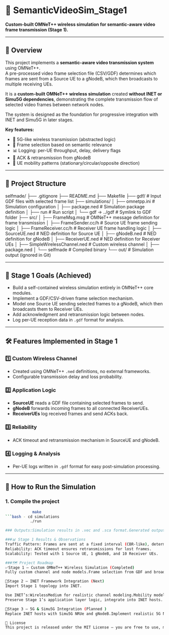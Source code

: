 # 📡 SemanticVideoSim_Stage1

**Custom-built OMNeT++ wireless simulation for semantic-aware video frame transmission (Stage 1).**

---

## 📖 Overview 
This project implements a **semantic-aware video transmission system** using OMNeT++.  
A pre-processed video frame selection file (CSV/GDF) determines which frames are sent from a Source UE to a gNodeB, which then broadcasts to multiple receiving UEs.  

It is a **custom-built OMNeT++ wireless simulation** created **without INET or Simu5G dependencies**, demonstrating the complete transmission flow of selected video frames between network nodes.

The system is designed as the foundation for progressive integration with INET and Simu5G in later stages.

**Key features:**
- 📡 5G-like wireless transmission (abstracted logic)
- 🎯 Frame selection based on semantic relevance
- 📊 Logging: per-UE throughput, delay, delivery flags
- 🔄 ACK & retransmission from gNodeB
- 🏃 UE mobility patterns (stationary/circular/opposite direction)

---

## 📂 Project Structure
selfmade/
├── .gitignore
├── README.md
├── Makefile
├── gdf/                 # Input GDF files with selected frame list
├── simulations/
│   ├── omnetpp.ini      # Simulation configuration
│   ├── package.ned      # Simulation package definition
│   ├── run              # Run script
│   └── gdf -> ../gdf    # Symlink to GDF folder
├── src/
│   ├── FrameMsg.msg     # OMNeT++ message definition for frame transmission
│   ├── FrameSender.cc/h # Source UE frame sending logic
│   ├── FrameReceiver.cc/h # Receiver UE frame handling logic
│   ├── SourceUE.ned     # NED definition for Source UE
│   ├── gNodeB.ned       # NED definition for gNodeB
│   ├── ReceiverUE.ned   # NED definition for Receiver UEs
│   ├── SimpleWirelessChannel.ned # Custom wireless channel
│   ├── package.ned
│   └── selfmade         # Compiled binary
└── out/                 # Simulation output (ignored in Git)


---

## 🎯 Stage 1 Goals (Achieved)
- Build a self-contained wireless simulation entirely in OMNeT++ core modules.  
- Implement a GDF/CSV-driven frame selection mechanism.  
- Model one Source UE sending selected frames to a gNodeB, which then broadcasts them to Receiver UEs.  
- Add acknowledgment and retransmission logic between nodes.  
- Log per-UE reception data in `.gdf` format for analysis.  

---

## 🛠 Features Implemented in Stage 1

### 1️⃣ Custom Wireless Channel
- Created using OMNeT++ `.ned` definitions, no external frameworks.
- Configurable transmission delay and loss probability.

### 2️⃣ Application Logic
- **SourceUE** reads a GDF file containing selected frames to send.
- **gNodeB** forwards incoming frames to all connected ReceiverUEs.
- **ReceiverUEs** log received frames and send ACKs back.

### 3️⃣ Reliability
- ACK timeout and retransmission mechanism in SourceUE and gNodeB.

### 4️⃣ Logging & Analysis
- Per-UE logs written in `.gdf` format for easy post-simulation processing.

---

## 🚀 How to Run the Simulation

### **1. Compile the project**
```bash cd ~/omnetpp-6.0.1/samples/selfmade
            make
```bash - cd simulations
           ./run

### Outputs:Simulation results in .vec and .sca format.Generated output.gdf files for each UE in the gdf/ directory.

###📊 Stage 1 Results & Observations
Traffic Pattern: Frames are sent at a fixed interval (CBR-like), determined in FrameSender.cc.
Reliability: ACK timeout ensures retransmissions for lost frames.
Scalability: Tested with 1 Source UE, 1 gNodeB, and 10 Receiver UEs.

###🗺 Project Roadmap
✅Stage 1 – Custom OMNeT++ Wireless Simulation (Completed)
Fully custom channel and node models.Frame selection from GDF and broadcasting logic.ACK and retransmission handling.

🔄Stage 2 – INET Framework Integration (Next)
Import Stage 1 topology into INET.

Use INET’s:WirelessMedium for realistic channel modeling.Mobility models (RandomWaypoint, LinearMobility, etc.).Built-in network & MAC protocols.
Preserve Stage 1’s application layer logic, integrate into INET hosts.

🚀Stage 3 – 5G & Simu5G Integration (Planned )
Replace INET hosts with Simu5G NRUe and gNodeB.Implement realistic 5G NR PHY/MAC layers.Support broadcast/multicast over 5G NR.Add advanced KPIs: latency, jitter, throughput, RLC retransmissions.

📜 License
This project is released under the MIT License – you are free to use, modify, and distribute it with attribution.

